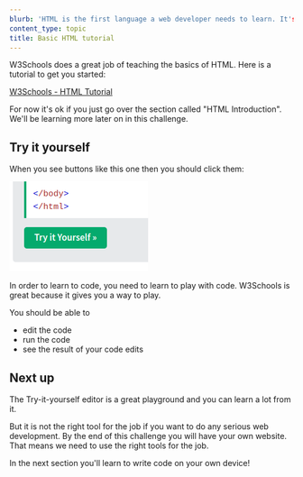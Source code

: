 ```yaml
---
blurb: 'HTML is the first language a web developer needs to learn. It's time to get acquainted'
content_type: topic
title: Basic HTML tutorial
---
```


W3Schools does a great job of teaching the basics of HTML. Here is a tutorial to get you started:

[W3Schools - HTML Tutorial](https://www.w3schools.com/html/html_intro.asp)

For now it's ok if you just go over the section called "HTML Introduction". We'll be learning more later on in this challenge.

## Try it yourself

When you see buttons like this one then you should click them:

![Alt text](image.png)

In order to learn to code, you need to learn to play with code. W3Schools is great because it gives you a way to play. 

You should be able to 
- edit the code
- run the code
- see the result of your code edits 

## Next up

The Try-it-yourself editor is a great playground and you can learn a lot from it. 

But it is not the right tool for the job if you want to do any serious web development. By the end of this challenge you will have your own website. That means we need to use the right tools for the job.

In the next section you'll learn to write code on your own device!


